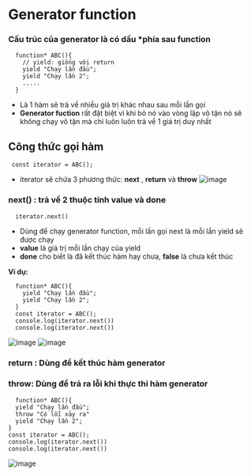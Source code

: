 # Generator function
 ### Cấu trúc của generator là có dấu *phía sau function 
```
  function* ABC(){
    // yield: giống với return
    yield "Chạy lần đầu";
    yield "Chạy lần 2";
    .....
  }
```
- Là 1 hàm sẽ trả về nhiều giá trị khác nhau sau mỗi lần gọi
- **Generator fuction** rất đặt biệt vì khi bỏ nó vào vòng lặp vô tận nó sẽ không chạy vô tận mà chỉ luôn luôn trả về 1 giá trị duy nhất
 ## Công thức gọi hàm
 ```
  const iterator = ABC();
 ```
 - iterator sẽ chứa 3 phương thức: **next** , **return** và **throw**
![image](https://user-images.githubusercontent.com/114068860/212685120-2c1c8000-060b-46b5-8b27-6be7cdf430ba.png)
 
 ### next() : trả về 2 thuộc tính value và done

  ```
    iterator.next()
  ```
  - Dùng để chạy generator function, mỗi lần gọi next là mỗi lần yield sẽ được chạy
  - **value** là giá trị mỗi lần chạy của yield
  - **done** cho biết là đã kết thúc hàm hay chưa, **false** là chưa kết thúc

  **Ví dụ:**
```
  function* ABC(){
    yield "Chạy lần đầu";
    yield "Chạy lần 2";
  }
  const iterator = ABC();
  console.log(iterator.next())
  console.log(iterator.next())
```
  ![image](https://user-images.githubusercontent.com/114068860/212686428-ee5e0c62-faad-43ee-971f-8409263d919b.png)
  ![image](https://user-images.githubusercontent.com/114068860/212686710-58e9b8d0-f6de-4524-8605-84615b153c85.png)

  ### return : Dùng để kết thúc hàm generator
  ### throw: Dùng để trả ra lỗi khi thực thi hàm generator

  ```
    function* ABC(){
    yield "Chạy lần đầu";
    throw "Có lỗi xảy ra"
    yield "Chạy lần 2";
  }
  const iterator = ABC();
  console.log(iterator.next())
  console.log(iterator.next())
  ```
  ![image](https://user-images.githubusercontent.com/114068860/212688490-cd4bf519-6209-413c-9eac-a7035baf5fd3.png)